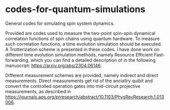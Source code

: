 # codes-for-quantum-simulations
General codes for simulating spin system dynamics.

Provided are codes used to measure the two-point spin-spin dynamical correlation functions of spin chains using quantum hardware. To measure such correlation functions, a time evolution simulation should be executed. A Trotterization scheme is presented in these codes. I have done work on different time evolution simulation methods, namely Resource Efficient Fast-forwarding, which you can find a detailed description of in the following manuscript: https://arxiv.org/abs/2304.06146.

Different measurement schemes are provided, namely indirect and direct measurements. Direct measurements get rid of the anciallry quibit and convert the controlled operation gates into mid-circuit projective measurements, as described in https://journals.aps.org/prresearch/abstract/10.1103/PhysRevResearch.1.013006. 
